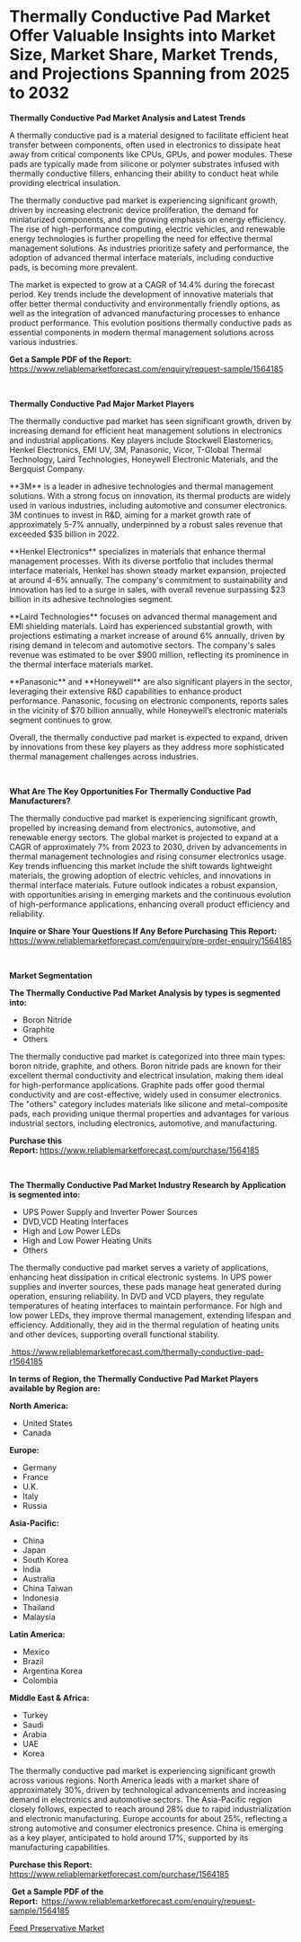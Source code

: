 <p><h1>Thermally Conductive Pad Market Offer Valuable Insights into Market Size, Market Share, Market Trends, and Projections Spanning from 2025 to 2032</h1></p><p><strong>Thermally Conductive Pad Market Analysis and Latest Trends</strong></p>
<p><p>A thermally conductive pad is a material designed to facilitate efficient heat transfer between components, often used in electronics to dissipate heat away from critical components like CPUs, GPUs, and power modules. These pads are typically made from silicone or polymer substrates infused with thermally conductive fillers, enhancing their ability to conduct heat while providing electrical insulation.</p><p>The thermally conductive pad market is experiencing significant growth, driven by increasing electronic device proliferation, the demand for miniaturized components, and the growing emphasis on energy efficiency. The rise of high-performance computing, electric vehicles, and renewable energy technologies is further propelling the need for effective thermal management solutions. As industries prioritize safety and performance, the adoption of advanced thermal interface materials, including conductive pads, is becoming more prevalent.</p><p>The market is expected to grow at a CAGR of 14.4% during the forecast period. Key trends include the development of innovative materials that offer better thermal conductivity and environmentally friendly options, as well as the integration of advanced manufacturing processes to enhance product performance. This evolution positions thermally conductive pads as essential components in modern thermal management solutions across various industries.</p></p>
<p><strong>Get a Sample PDF of the Report:&nbsp;</strong> <a href="https://www.reliablemarketforecast.com/enquiry/request-sample/1564185?utm_campaign=2288&utm_medium=2&utm_source=Github&utm_content=ia&utm_term=31032025&utm_id=thermally-conductive-pad">https://www.reliablemarketforecast.com/enquiry/request-sample/1564185</a></p>
<p>&nbsp;</p>
<p><strong>Thermally Conductive Pad Major Market Players</strong></p>
<p><p>The thermally conductive pad market has seen significant growth, driven by increasing demand for efficient heat management solutions in electronics and industrial applications. Key players include Stockwell Elastomerics, Henkel Electronics, EMI UV, 3M, Panasonic, Vicor, T-Global Thermal Technology, Laird Technologies, Honeywell Electronic Materials, and the Bergquist Company.</p><p>**3M** is a leader in adhesive technologies and thermal management solutions. With a strong focus on innovation, its thermal products are widely used in various industries, including automotive and consumer electronics. 3M continues to invest in R&D, aiming for a market growth rate of approximately 5-7% annually, underpinned by a robust sales revenue that exceeded $35 billion in 2022.</p><p>**Henkel Electronics** specializes in materials that enhance thermal management processes. With its diverse portfolio that includes thermal interface materials, Henkel has shown steady market expansion, projected at around 4-6% annually. The company's commitment to sustainability and innovation has led to a surge in sales, with overall revenue surpassing $23 billion in its adhesive technologies segment.</p><p>**Laird Technologies** focuses on advanced thermal management and EMI shielding materials. Laird has experienced substantial growth, with projections estimating a market increase of around 6% annually, driven by rising demand in telecom and automotive sectors. The company's sales revenue was estimated to be over $900 million, reflecting its prominence in the thermal interface materials market.</p><p>**Panasonic** and **Honeywell** are also significant players in the sector, leveraging their extensive R&D capabilities to enhance product performance. Panasonic, focusing on electronic components, reports sales in the vicinity of $70 billion annually, while Honeywell’s electronic materials segment continues to grow.</p><p>Overall, the thermally conductive pad market is expected to expand, driven by innovations from these key players as they address more sophisticated thermal management challenges across industries.</p></p>
<p>&nbsp;</p>
<p><strong>What Are The Key Opportunities For Thermally Conductive Pad Manufacturers?</strong></p>
<p><p>The thermally conductive pad market is experiencing significant growth, propelled by increasing demand from electronics, automotive, and renewable energy sectors. The global market is projected to expand at a CAGR of approximately 7% from 2023 to 2030, driven by advancements in thermal management technologies and rising consumer electronics usage. Key trends influencing this market include the shift towards lightweight materials, the growing adoption of electric vehicles, and innovations in thermal interface materials. Future outlook indicates a robust expansion, with opportunities arising in emerging markets and the continuous evolution of high-performance applications, enhancing overall product efficiency and reliability.</p></p>
<p><strong>Inquire or Share Your Questions If Any Before Purchasing This Report:</strong> <a href="https://www.reliablemarketforecast.com/enquiry/pre-order-enquiry/1564185?utm_campaign=2288&utm_medium=2&utm_source=Github&utm_content=ia&utm_term=31032025&utm_id=thermally-conductive-pad">https://www.reliablemarketforecast.com/enquiry/pre-order-enquiry/1564185</a></p>
<p>&nbsp;</p>
<p><strong>Market Segmentation</strong></p>
<p><strong>The Thermally Conductive Pad Market Analysis by types is segmented into:</strong></p>
<p><ul><li>Boron Nitride</li><li>Graphite</li><li>Others</li></ul></p>
<p><p>The thermally conductive pad market is categorized into three main types: boron nitride, graphite, and others. Boron nitride pads are known for their excellent thermal conductivity and electrical insulation, making them ideal for high-performance applications. Graphite pads offer good thermal conductivity and are cost-effective, widely used in consumer electronics. The "others" category includes materials like silicone and metal-composite pads, each providing unique thermal properties and advantages for various industrial sectors, including electronics, automotive, and manufacturing.</p></p>
<p><strong>Purchase this Report:&nbsp;</strong><a href="https://www.reliablemarketforecast.com/purchase/1564185?utm_campaign=2288&utm_medium=2&utm_source=Github&utm_content=ia&utm_term=31032025&utm_id=thermally-conductive-pad">https://www.reliablemarketforecast.com/purchase/1564185</a></p>
<p>&nbsp;</p>
<p><strong>The Thermally Conductive Pad Market Industry Research by Application is segmented into:</strong></p>
<p><ul><li>UPS Power Supply and Inverter Power Sources</li><li>DVD,VCD Heating Interfaces</li><li>High and Low Power LEDs</li><li>High and Low Power Heating Units</li><li>Others</li></ul></p>
<p><p>The thermally conductive pad market serves a variety of applications, enhancing heat dissipation in critical electronic systems. In UPS power supplies and inverter sources, these pads manage heat generated during operation, ensuring reliability. In DVD and VCD players, they regulate temperatures of heating interfaces to maintain performance. For high and low power LEDs, they improve thermal management, extending lifespan and efficiency. Additionally, they aid in the thermal regulation of heating units and other devices, supporting overall functional stability.</p></p>
<p><a href="https://www.reliablemarketforecast.com/thermally-conductive-pad-r1564185?utm_campaign=2288&utm_medium=2&utm_source=Github&utm_content=ia&utm_term=31032025&utm_id=thermally-conductive-pad">&nbsp;https://www.reliablemarketforecast.com/thermally-conductive-pad-r1564185</a></p>
<p><strong>In terms of Region, the Thermally Conductive Pad Market Players available by Region are:</strong></p>
<p>
    <p> <strong> North America: </strong>
        <ul>
            <li>United States</li>
            <li>Canada</li>
        </ul>
        </p> 
    <p> <strong> Europe: </strong>
        <ul>
            <li>Germany</li>
            <li>France</li>
            <li>U.K.</li>
            <li>Italy</li>
            <li>Russia</li>
        </ul>
        </p> 
    <p> <strong> Asia-Pacific: </strong>
        <ul>
            <li>China</li>
            <li>Japan</li>
            <li>South Korea</li>
            <li>India</li>
            <li>Australia</li>
            <li>China Taiwan</li>
            <li>Indonesia</li>
            <li>Thailand</li>
            <li>Malaysia</li>
        </ul>
        </p> 
    <p> <strong> Latin America: </strong>
        <ul>
            <li>Mexico</li>
            <li>Brazil</li>
            <li>Argentina Korea</li>
            <li>Colombia</li>
        </ul>
        </p> 
    <p> <strong> Middle East & Africa: </strong>
        <ul>
            <li>Turkey</li>
            <li>Saudi</li>
            <li>Arabia</li>
            <li>UAE</li>
            <li>Korea</li>
        </ul>
    </p>
    </p>
<p><p>The thermally conductive pad market is experiencing significant growth across various regions. North America leads with a market share of approximately 30%, driven by technological advancements and increasing demand in electronics and automotive sectors. The Asia-Pacific region closely follows, expected to reach around 28% due to rapid industrialization and electronic manufacturing. Europe accounts for about 25%, reflecting a strong automotive and consumer electronics presence. China is emerging as a key player, anticipated to hold around 17%, supported by its manufacturing capabilities.</p></p>
<p><strong>Purchase this Report: </strong><a href="https://www.reliablemarketforecast.com/purchase/1564185?utm_campaign=2288&utm_medium=2&utm_source=Github&utm_content=ia&utm_term=31032025&utm_id=thermally-conductive-pad">https://www.reliablemarketforecast.com/purchase/1564185</a></p>
<p>&nbsp;<strong>Get a Sample PDF of the Report:&nbsp;&nbsp;</strong><a href="https://www.reliablemarketforecast.com/enquiry/request-sample/1564185?utm_campaign=2288&utm_medium=2&utm_source=Github&utm_content=ia&utm_term=31032025&utm_id=thermally-conductive-pad">https://www.reliablemarketforecast.com/enquiry/request-sample/1564185</a></p>
<p><strong></strong></p>
<p><p><a href="https://github.com/suleimannichelle7/Market-Research-Report-List-1/blob/main/feed-preservative-market.md?utm_campaign=2288&utm_medium=2&utm_source=Github&utm_content=ia&utm_term=31032025&utm_id=thermally-conductive-pad">Feed Preservative Market</a></p></p>